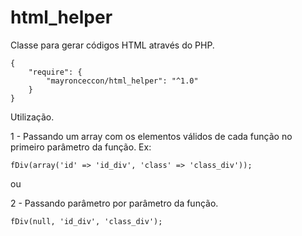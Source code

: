 # html_helper
Classe para gerar códigos HTML através do PHP.

```
{
    "require": {
        "mayronceccon/html_helper": "^1.0"
    }
}
```

Utilização.

1 - Passando um array com os elementos válidos de cada função no primeiro parâmetro da função.
Ex:

```
fDiv(array('id' => 'id_div', 'class' => 'class_div'));
```
ou

2 - Passando parâmetro por parâmetro da função.

```
fDiv(null, 'id_div', 'class_div');
```
